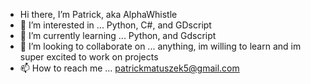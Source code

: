 - Hi there, I’m Patrick, aka AlphaWhistle
- 👀 I’m interested in ... Python, C#, and GDscript
- 🌱 I’m currently learning ... Python, and Gdscript
- 💞️ I’m looking to collaborate on ... anything, im willing to learn and im super excited to work on projects
- 📫 How to reach me ... patrickmatuszek5@gmail.com

<!---
AlphaWhistle/PatrickMatuszek is a ✨ special ✨ repository because its `README.md` (this file) appears on your GitHub profile.
You can click the Preview link to take a look at your changes.
--->
